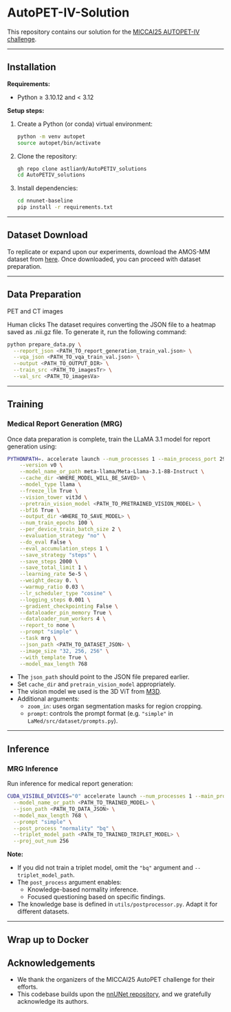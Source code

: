 # AutoPET-IV-Solution

This repository contains our solution for the [MICCAI25 AUTOPET-IV challenge](https://autopet-iv.grand-challenge.org).

---

## Installation

**Requirements:**  
- Python ≥ 3.10.12 and < 3.12

**Setup steps:**

1. Create a Python (or conda) virtual environment:

    ```bash
    python -m venv autopet
    source autopet/bin/activate
    ```

2. Clone the repository:

    ```bash
    gh repo clone astlian9/AutoPETIV_solutions
    cd AutoPETIV_solutions
    ```

3. Install dependencies:

    ```bash
   cd nnunet-baseline
    pip install -r requirements.txt
    ```

---

## Dataset Download

To replicate or expand upon our experiments, download the AMOS-MM dataset from [here](https://era-ai-biomed.github.io/amos/dataset.html#download). Once downloaded, you can proceed with dataset preparation.

---

## Data Preparation

PET and CT images

Human clicks
The dataset requires converting the JSON file to a heatmap saved as .nii.gz file. To generate it, run the following command:

```bash
python prepare_data.py \
  --report_json <PATH_TO_report_generation_train_val.json> \
  --vqa_json <PATH_TO_vqa_train_val.json> \
  --output <PATH_TO_OUTPUT_DIR> \
  --train_src <PATH_TO_imagesTr> \
  --val_src <PATH_TO_imagesVa>
```

---

## Training

### Medical Report Generation (MRG)

Once data preparation is complete, train the LLaMA 3.1 model for report generation using:

```bash
PYTHONPATH=. accelerate launch --num_processes 1 --main_process_port 29500 LaMed/src/train/amos_train.py \
    --version v0 \
    --model_name_or_path meta-llama/Meta-Llama-3.1-8B-Instruct \
    --cache_dir <WHERE_MODEL_WILL_BE_SAVED> \
    --model_type llama \
    --freeze_llm True \
    --vision_tower vit3d \
    --pretrain_vision_model <PATH_TO_PRETRAINED_VISION_MODEL> \
    --bf16 True \
    --output_dir <WHERE_TO_SAVE_MODEL> \
    --num_train_epochs 100 \
    --per_device_train_batch_size 2 \
    --evaluation_strategy "no" \
    --do_eval False \
    --eval_accumulation_steps 1 \
    --save_strategy "steps" \
    --save_steps 2000 \
    --save_total_limit 1 \
    --learning_rate 5e-5 \
    --weight_decay 0. \
    --warmup_ratio 0.03 \
    --lr_scheduler_type "cosine" \
    --logging_steps 0.001 \
    --gradient_checkpointing False \
    --dataloader_pin_memory True \
    --dataloader_num_workers 4 \
    --report_to none \
    --prompt "simple" \
    --task mrg \
    --json_path <PATH_TO_DATASET_JSON> \
    --image_size "32, 256, 256" \
    --with_template True \
    --model_max_length 768
```

- The `json_path` should point to the JSON file prepared earlier.
- Set `cache_dir` and `pretrain_vision_model` appropriately.
- The vision model we used is the 3D ViT from [M3D](https://github.com/BAAI-DCAI/M3D).
- Additional arguments:
  - `zoom_in`: uses organ segmentation masks for region cropping.
  - `prompt`: controls the prompt format (e.g. `"simple"` in `LaMed/src/dataset/prompts.py`).

---

## Inference

### MRG Inference

Run inference for medical report generation:

```bash
CUDA_VISIBLE_DEVICES="0" accelerate launch --num_processes 1 --main_process_port 29500 infer.py \
  --model_name_or_path <PATH_TO_TRAINED_MODEL> \
  --json_path <PATH_TO_DATA_JSON> \
  --model_max_length 768 \
  --prompt "simple" \
  --post_process "normality" "bq" \
  --triplet_model_path <PATH_TO_TRAINED_TRIPLET_MODEL> \
  --proj_out_num 256
```

**Note:**  
- If you did not train a triplet model, omit the `"bq"` argument and `--triplet_model_path`.
- The `post_process` argument enables:
  - Knowledge-based normality inference.
  - Focused questioning based on specific findings.
- The knowledge base is defined in `utils/postprocessor.py`. Adapt it for different datasets.

---

## Wrap up to Docker



## Acknowledgements

- We thank the organizers of the MICCAI25 AutoPET challenge for their efforts.
- This codebase builds upon the [nnUNet repository](https://github.com/MIC-DKFZ/nnUNet/tree/master), and we gratefully acknowledge its authors.

